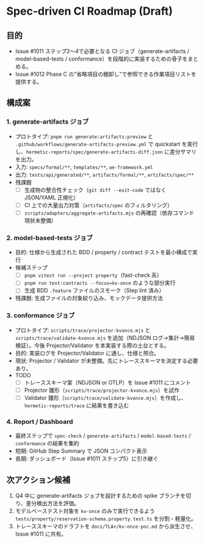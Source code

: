 # Spec-driven CI Roadmap (Draft)

## 目的
- Issue #1011 ステップ2〜4で必要となる CI ジョブ（generate-artifacts / model-based-tests / conformance）を段階的に実装するための骨子をまとめる。
- Issue #1012 Phase C の"省略項目の棚卸し"で参照できる作業項目リストを提供する。

## 構成案

### 1. generate-artifacts ジョブ
- プロトタイプ: `pnpm run generate:artifacts:preview` と `.github/workflows/generate-artifacts-preview.yml` で quickstart を実行し、`hermetic-reports/spec/generate-artifacts-diff.json` に差分サマリを出力。
- 入力: `specs/formal/**`, `templates/**`, `ae-framework.yml`
- 出力: `tests/api/generated/**`, `artifacts/formal/**`, `artifacts/spec/**`
- 残課題
  - [ ] 生成物の整合性チェック（`git diff --exit-code` ではなく JSON/YAML 正規化）
  - [ ] CI 上での大量出力対策（`artifacts/spec` のフィルタリング）
  - [ ] `scripts/adapters/aggregate-artifacts.mjs` の再確認（依存コマンド現状未整備）

### 2. model-based-tests ジョブ
- 目的: 仕様から生成された BDD / property / contract テストを最小構成で実行
- 候補ステップ
  - [ ] `pnpm vitest run --project property`（fast-check 系）
  - [ ] `pnpm run test:contracts --focus=kv-once` のような部分実行
  - [ ] 生成 BDD `.feature` ファイルのスモーク（Step lint 済み）
- 残課題: 生成ファイルの対象絞り込み、モックデータ提供方法

### 3. conformance ジョブ
- プロトタイプ: `scripts/trace/projector-kvonce.mjs` と `scripts/trace/validate-kvonce.mjs` を追加（NDJSON ログ→集計→簡易検証）。今後 Projector/Validator を本実装する際の土台とする。
- 目的: 実装ログを Projector/Validator に通し、仕様と照合。
- 現状: Projector / Validator が未整備。先にトレーススキーマを決定する必要あり。
- TODO
  - [ ] トレーススキーマ案（NDJSON or OTLP）を Issue #1011 にコメント
  - [ ] Projector 雛形（`scripts/trace/projector-kvonce.mjs`）を試作
  - [ ] Validator 雛形（`scripts/trace/validate-kvonce.mjs`）を作成し、`hermetic-reports/trace` に結果を書き込む

### 4. Report / Dashboard
- 最終ステップで `spec-check` / `generate-artifacts` / `model-based-tests` / `conformance` の結果を集約
- 短期: GitHub Step Summary で JSON コンパクト表示
- 長期: ダッシュボード（Issue #1011 ステップ5）に引き継ぐ

## 次アクション候補
1. Q4 中に generate-artifacts ジョブを設計するための spike ブランチを切り、差分検出方法を評価。
2. モデルベーステスト対象を `kv-once` のみで実行できるよう `tests/property/reservation-schema.property.test.ts` を分割・軽量化。
3. トレーススキーマのドラフトを `docs/TLA+/kv-once-poc.md` から派生させ、Issue #1011 に共有。
